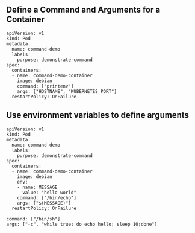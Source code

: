 ## Define a Command and Arguments for a Container

```
apiVersion: v1
kind: Pod
metadata:
  name: command-demo
  labels:
    purpose: demonstrate-command
spec:
  containers:
  - name: command-demo-container
    image: debian
    command: ["printenv"]
    args: ["HOSTNAME", "KUBERNETES_PORT"]
  restartPolicy: OnFailure
```
## Use environment variables to define arguments

```
apiVersion: v1
kind: Pod
metadata:
  name: command-demo
  labels:
    purpose: demonstrate-command
spec:
  containers:
  - name: command-demo-container
    image: debian
    env:
    - name: MESSAGE
      value: "hello world"
    command: ["/bin/echo"]
    args: ["$(MESSAGE)"]
  restartPolicy: OnFailure
```

```
command: ["/bin/sh"]
args: ["-c", "while true; do echo hello; sleep 10;done"]
```